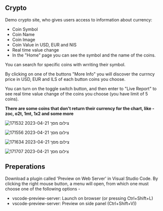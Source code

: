 ## Crypto
Demo crypto site, who gives users access to information about currency:

* Coin Symbol
* Coin Name
* Coin Image
* Coin Value in USD, EUR and NIS
* Real time value change
* In the "Home" page you can see the symbol and the name of the coins.

You can search for specific coins with wrriting their symbol.

By clicking on one of the buttons "More Info" you will discover the currncy price in USD, EUR and ILS of each button coins you choose.

You can turn on the toggle switch button, and then enter to "Live Report" to see real time value change of the coins you choose (you have limit of 5 coins).

**There are some coins that don't return their currency for the chart, like - zoc, o2t, 1mt, 1x2 and some more**

![צילום מסך 2023-04-21 171532](https://user-images.githubusercontent.com/52703125/233659342-49af8dfe-17fb-42b2-8bff-f53406c6a872.png)

![צילום מסך 2023-04-21 171556](https://user-images.githubusercontent.com/52703125/233659362-818b63ed-3703-42b3-95a4-a5b6582ed842.png)

![צילום מסך 2023-04-21 171634](https://user-images.githubusercontent.com/52703125/233659375-bd4b2c70-5106-4b18-b5a3-a77e0f5409fe.png)

![צילום מסך 2023-04-21 171707](https://user-images.githubusercontent.com/52703125/233659387-be94ec10-fce0-4336-975c-ae6fcac9a3d1.png)

## Preperations

Download a plugin called 'Preview on Web Server' in Visual Studio Code.
By clicking the right mouse button, a menu will open, from which one must choose one of the following options -
* vscode-preview-server: Launch on browser (or pressing Ctrl+Shift+L)
* vscode-preview-server: Preview on side panel (Ctrl+Shift+V))
